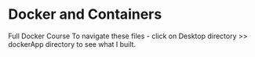 # Docker and Containers

Full Docker Course
To navigate these files - click on Desktop directory >> dockerApp directory to see what I built.
